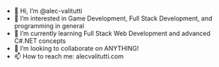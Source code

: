 - 👋 Hi, I’m @alec-valitutti
- 👀 I’m interested in Game Development, Full Stack Development, and programming in general
- 🌱 I’m currently learning Full Stack Web Development and advanced C#.NET concepts
- 💞️ I’m looking to collaborate on ANYTHING!
- 📫 How to reach me: alecvalitutti.com

<!---
alec-valitutti/alec-valitutti is a ✨ special ✨ repository because its `README.md` (this file) appears on your GitHub profile.
You can click the Preview link to take a look at your changes.
--->

